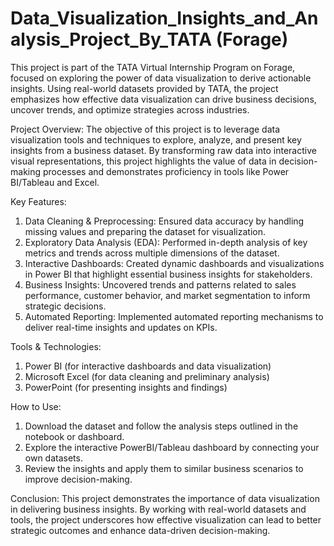 # Data_Visualization_Insights_and_Analysis_Project_By_TATA (Forage)

This project is part of the TATA Virtual Internship Program on Forage, focused on exploring the power of data visualization to derive actionable insights. Using real-world datasets provided by TATA, the project emphasizes how effective data visualization can drive business decisions, uncover trends, and optimize strategies across industries.

Project Overview:
The objective of this project is to leverage data visualization tools and techniques to explore, analyze, and present key insights from a business dataset. By transforming raw data into interactive visual representations, this project highlights the value of data in decision-making processes and demonstrates proficiency in tools like Power BI/Tableau and Excel.

Key Features:
1. Data Cleaning & Preprocessing: Ensured data accuracy by handling missing values and preparing the dataset for visualization.
2. Exploratory Data Analysis (EDA): Performed in-depth analysis of key metrics and trends across multiple dimensions of the dataset.
3. Interactive Dashboards: Created dynamic dashboards and visualizations in Power BI that highlight essential business insights for stakeholders.
4. Business Insights: Uncovered trends and patterns related to sales performance, customer behavior, and market segmentation to inform strategic decisions.
5. Automated Reporting: Implemented automated reporting mechanisms to deliver real-time insights and updates on KPIs.

Tools & Technologies:
1. Power BI (for interactive dashboards and data visualization)
2. Microsoft Excel (for data cleaning and preliminary analysis)
3. PowerPoint (for presenting insights and findings)

How to Use:
1. Download the dataset and follow the analysis steps outlined in the notebook or dashboard.
2. Explore the interactive PowerBI/Tableau dashboard by connecting your own datasets.
3. Review the insights and apply them to similar business scenarios to improve decision-making.

Conclusion:
This project demonstrates the importance of data visualization in delivering business insights. By working with real-world datasets and tools, the project underscores how effective visualization can lead to better strategic outcomes and enhance data-driven decision-making.


